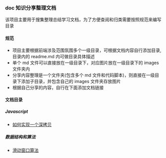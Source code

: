 ### doc 知识分享整理文档

该项目主要用于搜集整理总结学习文档，为了方便查阅和归类需要按照规范来编写目录

#### 规范

- 项目主要根据前端涉及范围氛围多个一级目录，可根据文档内容自行添加目录,目录内的 readme.md 内可做目录具体描述
- 单个 md 文件可以直接放在一级目录下，对应图片放在一级目录下的 images 文件夹内
- 分享内容整理是一个文件夹(包含多个 md 文件和代码脚本)，则直接在一级目录下添加子目录，并包含自己的 images 文件夹存放图片
- 根据自己分享的内容，自行在下面添加文档链接

#### 文档目录

##### Javascript

- [如何实现一个深拷贝](Javascript/如何实现一个深拷贝.md)

##### 数据结构和算法

- [滑动窗口算法](数据结构和算法/算法/滑动窗口.md)
